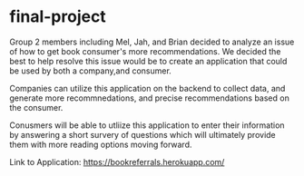 # final-project

Group 2 members including Mel, Jah, and Brian decided to analyze an issue of how to get book consumer's more recommendations.
We decided the best to help resolve this issue would be to create an application that could be used by both a company,and consumer.

Companies can utilize this application on the backend to collect data, and generate more recommnedations, and precise recommendations based on the consumer.

Conusmers will be able to utliize this application to enter their information by answering a short survery of questions which will ultimately provide them with more reading options moving forward.

Link to Application: https://bookreferrals.herokuapp.com/
